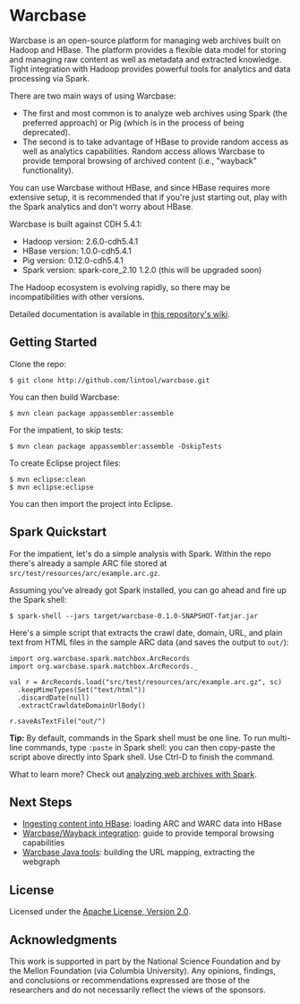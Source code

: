Warcbase
========

Warcbase is an open-source platform for managing web archives built on Hadoop and HBase. The platform provides a flexible data model for storing and managing raw content as well as metadata and extracted knowledge. Tight integration with Hadoop provides powerful tools for analytics and data processing via Spark.

There are two main ways of using Warcbase:

+ The first and most common is to analyze web archives using Spark (the preferred approach) or Pig (which is in the process of being deprecated).
+ The second is to take advantage of HBase to provide random access as well as analytics capabilities. Random access allows Warcbase to provide temporal browsing of archived content (i.e., "wayback" functionality).

You can use Warcbase without HBase, and since HBase requires more extensive setup, it is recommended that if you're just starting out, play with the Spark analytics and don't worry about HBase.

Warcbase is built against CDH 5.4.1:

+ Hadoop version: 2.6.0-cdh5.4.1
+ HBase version: 1.0.0-cdh5.4.1
+ Pig version: 0.12.0-cdh5.4.1
+ Spark version: spark-core_2.10 1.2.0 (this will be upgraded soon)

The Hadoop ecosystem is evolving rapidly, so there may be incompatibilities with other versions.

Detailed documentation is available in [this repository's wiki](https://github.com/lintool/warcbase/wiki).


Getting Started
---------------

Clone the repo:

```
$ git clone http://github.com/lintool/warcbase.git
```

You can then build Warcbase:

```
$ mvn clean package appassembler:assemble
```

For the impatient, to skip tests:

```
$ mvn clean package appassembler:assemble -DskipTests
```

To create Eclipse project files:

```
$ mvn eclipse:clean
$ mvn eclipse:eclipse
```

You can then import the project into Eclipse.


Spark Quickstart
----------------

For the impatient, let's do a simple analysis with Spark. Within the repo there's already a sample ARC file stored at `src/test/resources/arc/example.arc.gz`.

Assuming you've already got Spark installed, you can go ahead and fire up the Spark shell:

```
$ spark-shell --jars target/warcbase-0.1.0-SNAPSHOT-fatjar.jar
```

Here's a simple script that extracts the crawl date, domain, URL, and plain text from HTML files in the sample ARC data (and saves the output to `out/`):

```
import org.warcbase.spark.matchbox.ArcRecords
import org.warcbase.spark.matchbox.ArcRecords._

val r = ArcRecords.load("src/test/resources/arc/example.arc.gz", sc)
  .keepMimeTypes(Set("text/html"))
  .discardDate(null)
  .extractCrawldateDomainUrlBody()

r.saveAsTextFile("out/")
```

**Tip:** By default, commands in the Spark shell must be one line. To run multi-line commands, type `:paste` in Spark shell: you can then copy-paste the script above directly into Spark shell. Use Ctrl-D to finish the command.

What to learn more? Check out [analyzing web archives with Spark](https://github.com/lintool/warcbase/wiki/Analyzing-Web-Archives-with-Spark).


Next Steps
----------

+ [Ingesting content into HBase](https://github.com/lintool/warcbase/wiki/Ingesting-Content-into-HBase): loading ARC and WARC data into HBase
+ [Warcbase/Wayback integration](https://github.com/lintool/warcbase/wiki/Warcbase-Wayback-Integration): guide to provide temporal browsing capabilities
+ [Warcbase Java tools](https://github.com/lintool/warcbase/wiki/Warcbase-Java-Tools): building the URL mapping, extracting the webgraph


License
-------

Licensed under the [Apache License, Version 2.0](http://www.apache.org/licenses/LICENSE-2.0).


Acknowledgments
---------------

This work is supported in part by the National Science Foundation and by the Mellon Foundation (via Columbia University). Any opinions, findings, and conclusions or recommendations expressed are those of the researchers and do not necessarily reflect the views of the sponsors.
